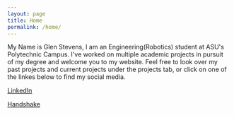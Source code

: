 ```yaml
---
layout: page
title: Home
permalink: /home/
---
```


My Name is Glen Stevens, I am an Engineering(Robotics) student at ASU's Polytechnic Campus. I've worked on multiple academic projects in pursuit of my degree and welcome you to my website. Feel free to look over my past projects and current projects under the projects tab, or click on one of the linkes below to find my social media.

[LinkedIn](https://www.linkedin.com/in/glencstevens/)

[Handshake](https://app.joinhandshake.com/stu/users/24222977)
